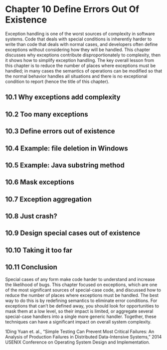 # Chapter 10 Define Errors Out Of Existence

Exception handling is one of the worst sources of complexity in software systems. Code that deals with special conditions is inherently harder to write than code that deals with normal cases, and developers often define exceptions without considering how they will be handled. This chapter discusses why exceptions contribute disproportionately to complexity, then it shows how to simplify exception handling. The key overall lesson from this chapter is to reduce the number of places where exceptions must be handled; in many cases the semantics of operations can be modified so that the normal behavior handles all situations and there is no exceptional condition to report (hence the title of this chapter).

## 10.1 Why exceptions add complexity

## 10.2 Too many exceptions

## 10.3 Define errors out of existence

## 10.4 Example: file deletion in Windows

## 10.5 Example: Java substring method

## 10.6 Mask exceptions

## 10.7 Exception aggregation

## 10.8 Just crash?

## 10.9 Design special cases out of existence

## 10.10 Taking it too far

## 10.11 Conclusion

Special cases of any form make code harder to understand and increase the likelihood of bugs. This chapter focused on exceptions, which are one of the most significant sources of special-case code, and discussed how to reduce the number of places where exceptions must be handled. The best way to do this is by redefining semantics to eliminate error conditions. For exceptions that can’t be defined away, you should look for opportunities to mask them at a low level, so their impact is limited, or aggregate several special-case handlers into a single more generic handler. Together, these techniques can have a significant impact on overall system complexity.

1Ding Yuan et. al., “Simple Testing Can Prevent Most Critical Failures: An Analysis of Production Failures in Distributed Data-Intensive Systems,” 2014 USENIX Conference on Operating System Design and Implementation.
